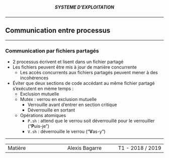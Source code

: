 <h5 style="text-align: center"> SYSTEME D'EXPLOITATION </h5>

------

## **Communication entre processus**

------

### Communication par fichiers partagés

- 2 processus écrivent et lisent dans un fichier partagé
- Les fichiers peuvent être mis à jour de manière concurrente
  - Les accès concurrents aux fichiers partagés peuvent mener à des incohérences
- Éviter que deux sections de code accédant au même fichier partagé s’exécutent en mème temps :
  - Exclusion mutuelle
  - Mutex : verrou en exclusion mutuelle
    - Verrouille avant d’entrer en section critique
    - Déverrouille en sortant
  - Opérations atomiques
    - `P.sh` :  attend que le verrou soit déverrouillé pour le verrouiller (“**P**uis-je”)
    - `V.sh` : déverrouille le verrou (“**V**as-y”)





------

<table width="90%">
<tr>
<td style="width: 30%; text-align: left; background:transparent; border:0;">Matière</td>
<td style="width: 30%; text-align: center; background:transparent; border:0;">Alexis Bagarre</td>
<td style="width: 30%; text-align: right; background:transparent; border:0;">T1 - 2018 / 2019</td>
</tr>
</table>